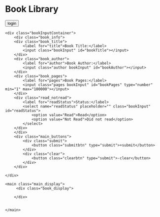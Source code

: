 <!DOCTYPE html>
<html lang="en">
<head>
    <meta charset="UTF-8">
    <meta http-equiv="X-UA-Compatible" content="IE=edge">
    <meta name="viewport" content="width=device-width, initial-scale=1.0">
    <script src="javascript_library.js" defer></script>
    <link rel="stylesheet" href="styles_library.css">
    <link rel="preconnect" href="https://fonts.googleapis.com">
    <link rel="preconnect" href="https://fonts.gstatic.com" crossorigin>
    <link href="https://fonts.googleapis.com/css2?family=Ubuntu+Condensed&display=swap" rel="stylesheet">
    <title>Library Project</title>
</head>
<body>
    <!--page header-->
    <div class="header">
        <div class="title">
            <h1>Book Library</h1>
        </div>
        <div class="loginBtn">
            <button class="btn login">login</button>
        </div>
    </div>
    
    <div class="bookInputContainer"> 
        <div class="book_info">
        <div class="book_title">
            <label for="title">Book Title:</label>
            <input class="bookInput" id="bookTitle"></input>
        </div>
        <div class="book_author">
            <label for="author">Book Author:</label>
            <input class="author bookInput" id="bookAuthor"></input>
        </div>
        <div class="book_pages">
            <label for="pages">Book Pages:</label>
            <input class="pages bookInput" id="bookPages" type="number" min="1" max="100000"></input>
        </div>
        <div class="read_notread">
            <label for="readStatus">Status:</label>
            <select name="readStatus" placeholder="" class="bookInput" id="readStatus">
                <option value="Read">Read</option>
                <option value="Not Read">Did not read</option>
            </select>
        </div> 
        </div>
        <div class="main_buttons">
            <div class="submit">
                <button class="submitbtn" type="submit">+submit</button>
            </div>
            <div class="clear">
                <button class="clearbtn" type="submit">-clear</button>
            </div>
        </div>
        
    </div>
    
<!--main book display-->
    <main class="main_display">    
         <div class="book_display">

        </div>


    </main>


    
   
</body>
</html>
